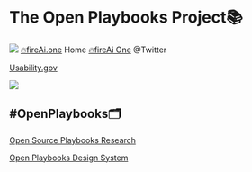 # The Open Playbooks Project📚





![](%23%20The%20Open%20Playbooks%20Project%F0%9F%93%9A/Photo%20Aug%2022,%202021%20at%2095251%20AM.jpg)
[🔥fireAi.one](www.FireAi.one) Home 
[🔥fireAi One](www.twitter.com/fireai_mark) @Twitter 

[Usability.gov](https://www.usability.gov/how-to-and-tools/methods/wireframing.html)
 

![](%23%20The%20Open%20Playbooks%20Project%F0%9F%93%9A/Photo%20Aug%2022,%202021%20at%2095840%20AM.jpg)
## #OpenPlaybooks🗂
[Open Source Playbooks  Research](The%20Open%20Playbooks%20Project%209674f1ab52e54c80bef68cc7bde4d4d9/Open%20Source%20Playbooks%20Research%201a4392671f0f4a8392b01a82c09920c0.csv)

[Open Playbooks Design System](The%20Open%20Playbooks%20Project%209674f1ab52e54c80bef68cc7bde4d4d9/Open%20Playbooks%20Design%20System%204a166c9acd5b4c89b7ae08bcf1afb514.csv)





